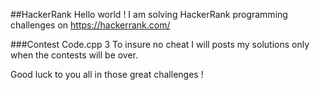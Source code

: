##HackerRank
Hello world ! I am solving HackerRank programming challenges on https://hackerrank.com/

###Contest Code.cpp 3
To insure no cheat I will posts my solutions only when the contests will be over.

Good luck to you all in those great challenges !

